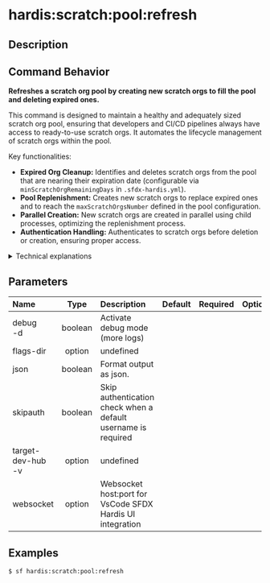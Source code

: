 <!-- This file has been generated with command 'sf hardis:doc:plugin:generate'. Please do not update it manually or it may be overwritten -->
# hardis:scratch:pool:refresh

## Description

## Command Behavior

**Refreshes a scratch org pool by creating new scratch orgs to fill the pool and deleting expired ones.**

This command is designed to maintain a healthy and adequately sized scratch org pool, ensuring that developers and CI/CD pipelines always have access to ready-to-use scratch orgs. It automates the lifecycle management of scratch orgs within the pool.

Key functionalities:

- **Expired Org Cleanup:** Identifies and deletes scratch orgs from the pool that are nearing their expiration date (configurable via `minScratchOrgRemainingDays` in `.sfdx-hardis.yml`).
- **Pool Replenishment:** Creates new scratch orgs to replace expired ones and to reach the `maxScratchOrgsNumber` defined in the pool configuration.
- **Parallel Creation:** New scratch orgs are created in parallel using child processes, optimizing the replenishment process.
- **Authentication Handling:** Authenticates to scratch orgs before deletion or creation, ensuring proper access.

<details>
<summary>Technical explanations</summary>

The command's technical implementation involves:

- **Configuration Loading:** It retrieves the `poolConfig` from the project's `.sfdx-hardis.yml` file to get parameters like `maxScratchOrgsNumber`, `maxScratchOrgsNumberToCreateOnce`, and `minScratchOrgRemainingDays`.
- **Pool Storage Interaction:** It uses `getPoolStorage` and `setPoolStorage` to interact with the configured storage service (e.g., Salesforce Custom Object, Redis) to retrieve and update the list of scratch orgs in the pool.
- **Expiration Check:** It calculates the remaining days for each scratch org in the pool using moment and flags those below the `minScratchOrgRemainingDays` threshold for deletion.
- **Scratch Org Deletion:** For expired orgs, it authenticates to them using `authenticateWithSfdxUrlStore` and then executes `sf org delete scratch` via `execCommand`.
- **Scratch Org Creation:** To replenish the pool, it spawns new child processes that run the `sf hardis:scratch:create --pool` command. This allows for parallel creation of multiple scratch orgs.
- **Error Handling:** It includes error handling for scratch org creation failures, logging them and updating the pool storage accordingly.
- **Logging:** Provides detailed logs about the status of scratch orgs (kept, deleted, created, failed creations) and a summary of the refresh operation.
</details>


## Parameters

|Name|Type|Description|Default|Required|Options|
|:---|:--:|:----------|:-----:|:------:|:-----:|
|debug<br/>-d|boolean|Activate debug mode (more logs)||||
|flags-dir|option|undefined||||
|json|boolean|Format output as json.||||
|skipauth|boolean|Skip authentication check when a default username is required||||
|target-dev-hub<br/>-v|option|undefined||||
|websocket|option|Websocket host:port for VsCode SFDX Hardis UI integration||||

## Examples

```shell
$ sf hardis:scratch:pool:refresh
```


